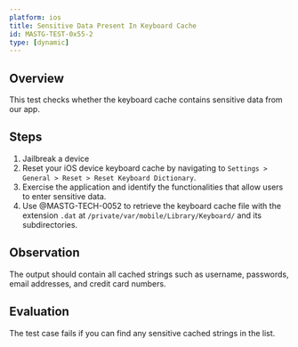 ```yaml
---
platform: ios
title: Sensitive Data Present In Keyboard Cache
id: MASTG-TEST-0x55-2
type: [dynamic]
---
```


## Overview

This test checks whether the keyboard cache contains sensitive data from our app.

## Steps

1. Jailbreak a device
2. Reset your iOS device keyboard cache by navigating to `Settings > General > Reset > Reset Keyboard Dictionary`.
3. Exercise the application and identify the functionalities that allow users to enter sensitive data.
4. Use @MASTG-TECH-0052 to retrieve the keyboard cache file with the extension `.dat` at `/private/var/mobile/Library/Keyboard/` and its subdirectories.

## Observation

The output should contain all cached strings such as username, passwords, email addresses, and credit card numbers.

## Evaluation

The test case fails if you can find any sensitive cached strings in the list.
